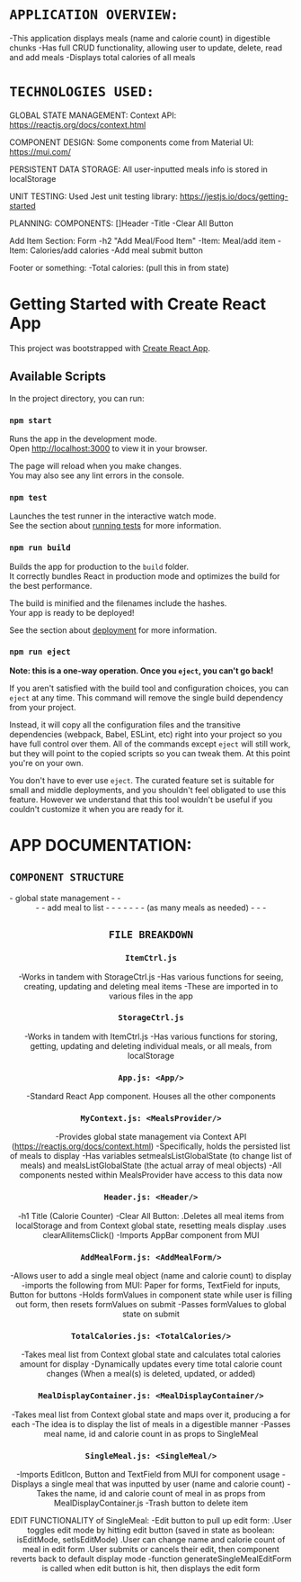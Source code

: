 # `APPLICATION OVERVIEW:`

-This application displays meals (name and calorie count) in digestible chunks
-Has full CRUD functionality, allowing user to update, delete, read and add meals
-Displays total calories of all meals

# `TECHNOLOGIES USED:`

GLOBAL STATE MANAGEMENT:
Context API: https://reactjs.org/docs/context.html

COMPONENT DESIGN:
Some components come from Material UI: https://mui.com/

PERSISTENT DATA STORAGE:
All user-inputted meals info is stored in localStorage

UNIT TESTING:
Used Jest unit testing library:
https://jestjs.io/docs/getting-started

PLANNING:
COMPONENTS:
[]Header
-Title
-Clear All Button

Add Item Section:
Form
-h2 "Add Meal/Food Item"
-Item: Meal/add item
-Item: Calories/add calories
-Add meal submit button

Footer or something:
-Total calories: (pull this in from state)

# Getting Started with Create React App

This project was bootstrapped with [Create React App](https://github.com/facebook/create-react-app).

## Available Scripts

In the project directory, you can run:

### `npm start`

Runs the app in the development mode.\
Open [http://localhost:3000](http://localhost:3000) to view it in your browser.

The page will reload when you make changes.\
You may also see any lint errors in the console.

### `npm test`

Launches the test runner in the interactive watch mode.\
See the section about [running tests](https://facebook.github.io/create-react-app/docs/running-tests) for more information.

### `npm run build`

Builds the app for production to the `build` folder.\
It correctly bundles React in production mode and optimizes the build for the best performance.

The build is minified and the filenames include the hashes.\
Your app is ready to be deployed!

See the section about [deployment](https://facebook.github.io/create-react-app/docs/deployment) for more information.

### `npm run eject`

**Note: this is a one-way operation. Once you `eject`, you can't go back!**

If you aren't satisfied with the build tool and configuration choices, you can `eject` at any time. This command will remove the single build dependency from your project.

Instead, it will copy all the configuration files and the transitive dependencies (webpack, Babel, ESLint, etc) right into your project so you have full control over them. All of the commands except `eject` will still work, but they will point to the copied scripts so you can tweak them. At this point you're on your own.

You don't have to ever use `eject`. The curated feature set is suitable for small and middle deployments, and you shouldn't feel obligated to use this feature. However we understand that this tool wouldn't be useful if you couldn't customize it when you are ready for it.

# APP DOCUMENTATION:

## `COMPONENT STRUCTURE`

<App>
- <MealsProvider> global state management
- - <Header/>
- - <AddMealForm/> add meal to list
- - <TotalCalories/>
- - <MealDisplayContainer>
- - - <SingleMeal/> (as many meals as needed)
- - <MealDisplayContainer/>
- <MealsProvider/>
<App/>

## `FILE BREAKDOWN`

### `ItemCtrl.js`

-Works in tandem with StorageCtrl.js
-Has various functions for seeing, creating, updating and deleting meal items
-These are imported in to various files in the app

### `StorageCtrl.js`

-Works in tandem with ItemCtrl.js
-Has various functions for storing, getting, updating and deleting individual meals, or all meals, from localStorage

### `App.js: <App/>`

-Standard React App component. Houses all the other components

### `MyContext.js: <MealsProvider/>`

-Provides global state management via Context API (https://reactjs.org/docs/context.html)
-Specifically, holds the persisted list of meals to display
-Has variables setmealsListGlobalState (to change list of meals) and mealsListGlobalState (the actual array of meal objects)
-All components nested within MealsProvider have access to this data now

### `Header.js: <Header/>`

-h1 Title (Calorie Counter)
-Clear All Button:
.Deletes all meal items from localStorage and from Context global state, resetting meals display
.uses clearAllitemsClick()
-Imports AppBar component from MUI

### `AddMealForm.js: <AddMealForm/>`

-Allows user to add a single meal object (name and calorie count) to display
-imports the following from MUI: Paper for forms, TextField for inputs, Button for buttons
-Holds formValues in component state while user is filling out form, then resets formValues on submit
-Passes formValues to global state on submit

### `TotalCalories.js: <TotalCalories/>`

-Takes meal list from Context global state and calculates total calories amount for display
-Dynamically updates every time total calorie count changes (When a meal(s) is deleted, updated, or added)

### `MealDisplayContainer.js: <MealDisplayContainer/>`

-Takes meal list from Context global state and maps over it, producing a <SingleMeal/> for each
-The idea is to display the list of meals in a digestible manner
-Passes meal name, id and calorie count in as props to SingleMeal

### `SingleMeal.js: <SingleMeal/>`

-Imports EditIcon, Button and TextField from MUI for component usage
-Displays a single meal that was inputted by user (name and calorie count)
-Takes the name, id and calorie count of meal in as props from MealDisplayContainer.js
-Trash button to delete item

EDIT FUNCTIONALITY of SingleMeal:
-Edit button to pull up edit form:
.User toggles edit mode by hitting edit button (saved in state as boolean: isEditMode, setIsEditMode)
.User can change name and calorie count of meal in edit form
.User submits or cancels their edit, then component reverts back to default display mode
-function generateSingleMealEditForm is called when edit button is hit, then displays the edit form

